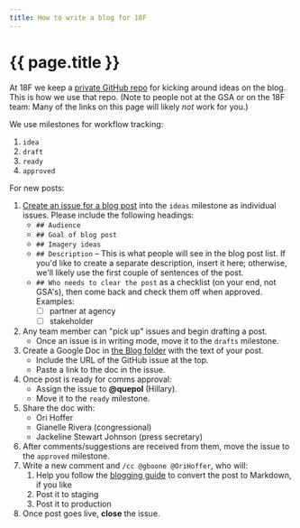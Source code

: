 ```yaml
---
title: How to write a blog for 18F
---
```

# {{ page.title }}

At 18F we keep a [private GitHub repo](https://github.com/18f/blog-drafts) for kicking around ideas on the blog. This is how we use that repo. (Note to people not at the GSA or on the 18F team: Many of the links on this page will likely _not_ work for you.)

We use milestones for workflow tracking:

1. `idea`
1. `draft`
1. `ready`
1. `approved`

For new posts:

1. [Create an issue for a blog post](https://github.com/18f/blog-drafts/issues/new) into the `ideas` milestone as individual issues. Please include the following headings:
    * `## Audience`
    * `## Goal of blog post`
    * `## Imagery ideas`
    * `## Description` – This is what people will see in the blog post list. If you'd like to create a separate description, insert it here; otherwise, we'll likely use the first couple of sentences of the post.
    * `## Who needs to clear the post` as a checklist (on your end, not GSA's), then come back and check them off when approved. Examples:
        * [ ] partner at agency
        * [ ] stakeholder
1. Any team member can "pick up" issues and begin drafting a post.
    * Once an issue is in writing mode, move it to the `drafts` milestone.
1. Create a Google Doc in [the Blog folder](https://drive.google.com/a/gsa.gov/#folders/0B-y3CqI2T1nndGE0c191NGtUTEU) with the text of your post.
    * Include the URL of the GitHub issue at the top.
    * Paste a link to the doc in the issue.
1. Once post is ready for comms approval:
    * Assign the issue to **@quepol** (Hillary).
    * Move it to the `ready` milestone.
1. Share the doc with:
    * Ori Hoffer
    * Gianelle Rivera (congressional)
    * Jackeline Stewart Johnson (press secretary)
1. After comments/suggestions are received from them, move the issue to the `approved` milestone.
1. Write a new comment and `/cc @gboone @OriHoffer`, who will:
    1. Help you follow the [blogging guide](https://github.com/18F/18f.gsa.gov/blob/staging/blogging.md) to convert the post to Markdown, if you like
    1. Post it to staging
    1. Post it to production
1. Once post goes live, **close** the issue.
